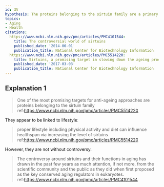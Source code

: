 ```yaml
---
id: 3V
hypothesis: The proteins belonging to the sirtuin family are a primary factor in aging
topics:
- Aging
- Health
citations:
  https://www.ncbi.nlm.nih.gov/pmc/articles/PMC4101544:
    title: The controversial world of sirtuins
    published_date: '2014-06-01'
    publication_title: National Center for Biotechnology Information
  https://www.ncbi.nlm.nih.gov/pmc/articles/PMC5514220:
    title: Sirtuins, a promising target in slowing down the ageing process
    published_date: '2017-03-03'
    publication_title: National Center for Biotechnology Information
---
```

## Explanation 1

> One of the most promising targets for anti-ageing approaches are proteins belonging to the sirtuin family
> ref:https://www.ncbi.nlm.nih.gov/pmc/articles/PMC5514220

They appear to be linked to lifestyle:

> proper lifestyle including physical activity and diet can influence healthspan via increasing the level of sirtuins
> ref:https://www.ncbi.nlm.nih.gov/pmc/articles/PMC5514220

However, they are not without controversy.

> The controversy around sirtuins and their functions in aging has drawn in the past few years as much attention, if not more, from the scientific community and the public as they did when first proposed as the key conserved aging regulators in eukaryotes.
> ref:https://www.ncbi.nlm.nih.gov/pmc/articles/PMC4101544
